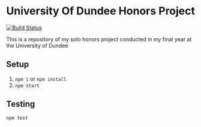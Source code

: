 # University Of Dundee Honors Project

[![Build Status](https://travis-ci.org/acapper/UniversityOfDundeeHonorsProject.svg?branch=master)](https://travis-ci.org/acapper/UniversityOfDundeeHonorsProject)

This is a repository of my solo honors project conducted in my final year at the University of Dundee

## Setup

1. `npm i` or `npm install`
2. `npm start`

## Testing

`npm test`
